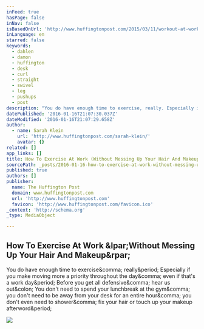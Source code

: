 ```yaml
---
inFeed: true
hasPage: false
inNav: false
isBasedOnUrl: 'http://www.huffingtonpost.com/2015/03/11/workout-at-work_n_6832458.html?ncid=edlinkushpmg00000030'
inLanguage: en
starred: false
keywords:
  - dahlen
  - damon
  - huffington
  - desk
  - curl
  - straight
  - swivel
  - leg
  - pushups
  - post
description: "You do have enough time to exercise, really. Especially if you make moving more a priority throughout the day, even if that's a work day. Before you get all defensive, hear us out: You don't need to spend your lunchbreak at the gym, you don't need to be away from your desk for an entire hour, you don't even need to shower, fix your hair or touch up your makeup afterword."
datePublished: '2016-01-16T21:07:30.037Z'
dateModified: '2016-01-16T21:07:29.658Z'
author:
  - name: Sarah Klein
    url: 'http://www.huffingtonpost.com/sarah-klein/'
    avatar: {}
related: []
app_links: []
title: How To Exercise At Work (Without Messing Up Your Hair And Makeup)
sourcePath: _posts/2016-01-16-how-to-exercise-at-work-without-messing-up-your-hair-and-ma.md
published: true
authors: []
publisher:
  name: The Huffington Post
  domain: www.huffingtonpost.com
  url: 'http://www.huffingtonpost.com'
  favicon: 'http://www.huffingtonpost.com/favicon.ico'
_context: 'http://schema.org'
_type: MediaObject

---
```

<article style=""><h1>How To Exercise At Work &amp;lpar;Without Messing Up Your Hair And Makeup&amp;rpar;</h1><p>You do have enough time to exercise&amp;comma; really&amp;period; Especially if you make moving more a priority throughout the day&amp;comma; even if that's a work day&amp;period; Before you get all defensive&amp;comma; hear us out&amp;colon; You don't need to spend your lunchbreak at the gym&amp;comma; you don't need to be away from your desk for an entire hour&amp;comma; you don't even need to shower&amp;comma; fix your hair or touch up your makeup afterword&amp;period;</p><img src="http://i.huffpost.com/gen/2699380/images/o-COPIER-WORKOUT-facebook.jpg" /></article>
